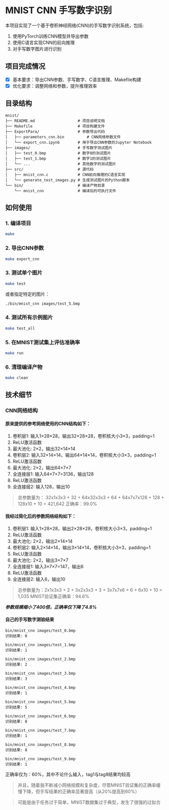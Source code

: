 # MNIST CNN 手写数字识别

本项目实现了一个基于卷积神经网络(CNN)的手写数字识别系统，包括:
1. 使用PyTorch训练CNN模型并导出参数
2. 使用C语言实现CNN的前向推理
3. 对手写数字图片进行识别

## 项目完成情况

- [x] 基本要求：导出CNN参数、手写数字、C语言推理、Makefile构建
- [x] 优化要求：调整网络和参数，提升推理效率

## 目录结构

```
mnist/
├── README.md                   # 项目说明文档
├── Makefile                    # 项目构建文件
├── ExportPara/                 # 参数导出代码
│   ├── parameters_cnn.bin          # CNN网络参数文件
│   └── export_cnn.ipynb        # 用于导出CNN参数的Jupyter Notebook
├── images/                     # 手写数字测试图片
│   ├── test_0.bmp              # 数字0的测试图片
│   ├── test_1.bmp              # 数字1的测试图片
│   └── ...                     # 其他数字的测试图片
├── src/                        # 源代码
│   ├── mnist_cnn.c             # CNN前向推理的C语言实现
│   └── generate_test_images.py # 生成测试图片的Python脚本
└── bin/                        # 编译产物目录
    └── mnist_cnn               # 编译后的可执行文件
```

## 如何使用

### 1. 编译项目

```bash
make
```

### 2. 导出CNN参数

```bash
make export_cnn
```

### 3. 测试单个图片

```bash
make test
```

或者指定特定的图片：

```bash
./bin/mnist_cnn images/test_5.bmp
```

### 4. 测试所有示例图片

```bash
make test_all
```

### 5. 在MNIST测试集上评估准确率

```bash
make run
```

### 6. 清理编译产物

```bash
make clean
```

## 技术细节

### CNN网络结构

#### 原来提供的参考网络使用的CNN结构如下：

1. 卷积层1: 输入1×28×28，输出32×28×28，卷积核大小3×3，padding=1
2. ReLU激活函数
3. 最大池化: 2×2，输出32×14×14
4. 卷积层2: 输入32×14×14，输出64×14×14，卷积核大小3×3，padding=1
5. ReLU激活函数
6. 最大池化: 2×2，输出64×7×7
7. 全连接层1: 输入64×7×7=3136，输出128
8. ReLU激活函数
9. 全连接层2: 输入128，输出10

> 总参数量为：  32x1x3x3 + 32 + 64x32x3x3 + 64 + 64x7x7x128 + 128 + 128x10 + 10 = 421,642
> 正确率：99.0%

#### 我经过简化后的参数网络结构如下：

1. 卷积层1: 输入1×28×28，输出2×28×28，卷积核大小3×3，padding=1
2. ReLU激活函数
3. 最大池化: 2×2，输出2×14×14
4. 卷积层2: 输入2×14×14，输出3×14×14，卷积核大小3×3，padding=1
5. ReLU激活函数
6. 最大池化: 2×2，输出3×7×7
7. 全连接层1: 输入3×7×7=147，输出6
8. ReLU激活函数
9. 全连接层2: 输入6，输出10

> 总参数量为：2x1x3x3 + 2 + 3x2x3x3 + 3 + 3x7x7x6 + 6 + 6x10 + 10 = 1,035
> MNIST验证集正确率：94.6%

***参数规模缩小了400倍，正确率仅下降了4.8%***

#### 自己的手写数字测验结果

```shell
bin/mnist_cnn images/test_0.bmp
识别结果: 0

bin/mnist_cnn images/test_1.bmp
识别结果: 1

bin/mnist_cnn images/test_2.bmp
识别结果: 2

bin/mnist_cnn images/test_3.bmp
识别结果: 3

bin/mnist_cnn images/test_4.bmp
识别结果: 1

bin/mnist_cnn images/test_5.bmp
识别结果: 5

bin/mnist_cnn images/test_6.bmp
识别结果: 8

bin/mnist_cnn images/test_7.bmp
识别结果: 1

bin/mnist_cnn images/test_8.bmp
识别结果: 8

bin/mnist_cnn images/test_9.bmp
识别结果: 1
```

正确率仅为：60%，其中不论什么输入，tag1与tag8结果均较高

> 并且，随着我不断减小网络规模和复杂度，尽管MNIST验证集的正确率缓慢下降，但手写结果的正确率显著提高（从20%提高到60%）

> 可能是由于任务过于简单，MNIST数据集过于典型，发生了很强的过拟合